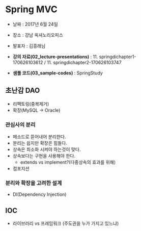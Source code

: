 # Spring MVC
* 날짜 : 2017년 6월 24일
* 장소 : 강남 옥셔노리오피스
* 발표자 : 김흥래님

* **강의 자료(02_lecture-presentations)** : 11. springdichapter1-170626103612 / 11. springdichapter2-170626103747
* **샘플 코드(03_sample-codes)** : SpringStudy

## 초난감 DAO
* 리팩토링(중복제거)
* 확장(MySQL -> Oracle)

### 관심사의 분리
* 메소드로 뜯어내어 분리한다.
* 분리는 쉽지만 확장은 힘들다.
* 상속은 최소화 시켜야 하는것이 맞다.
* 상속보다는 구현을 사용해야 한다.
  * extends vs implement?(다중상속의 효과를 위해)
* 컴포지션

### 분리와 확장을 고려한 설계
* DI(Dependency Injection)

## IOC
* 라이브러리 vs 프레임워크 (주도권을 누가 가지고 있느냐)